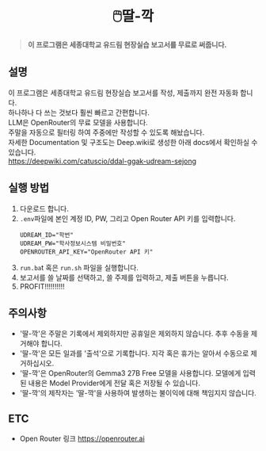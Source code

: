 <h1 align='center'>
   🖱️딸-깍
</h1>

> **이 프로그램은 세종대학교 유드림 현장실습 보고서를 무료로 써줍니다.**

## 설명
이 프로그램은 세종대학교 유드림 현장실습 보고서를 작성, 제출까지 완전 자동화 합니다.\
하나하나 다 쓰는 것보다 훨씬 빠르고 간편합니다.\
LLM은 OpenRouter의 무료 모델을 사용합니다.\
주말을 자동으로 필터링 하여 주중에만 작성할 수 있도록 해놨습니다.\
자세한 Documentation 및 구조도는 Deep.wiki로 생성한 아래 docs에서 확인하실 수 있습니다.\
https://deepwiki.com/catuscio/ddal-ggak-udream-sejong

## 실행 방법
1. 다운로드 합니다.
2. `.env`파일에 본인 계정 ID, PW, 그리고 Open Router API 키를 입력합니다.
   ```
   UDREAM_ID="학번"
   UDREAM_PW="학사정보시스템 비밀번호"
   OPENROUTER_API_KEY="OpenRouter API 키"
   ```
4. `run.ba`t 혹은 `run.sh` 파일을 실행합니다.
5. 보고서를 쓸 날짜를 선택하고, 쓸 주제를 입력하고, 제출 버튼을 누릅니다.
6. PROFIT!!!!!!!!!!

## 주의사항
- '딸-깍'은 주말은 기록에서 제외하지만 공휴일은 제외하지 않습니다. 추후 수동을 제거해야 합니다.
- '딸-깍'은 모든 일과를 '출석'으로 기록합니다. 지각 혹은 휴가는 알아서 수동으로 제거하십시오.
- '딸-깍'은 OpenRouter의 Gemma3 27B Free 모델을 사용합니다. 모델에게 입력된 내용은 Model Provider에게 전달 혹은 저장될 수 있습니다.
- '딸-깍'의 제작자는 '딸-깍'을 사용하여 발생하는 불이익에 대해 책임지지 않습니다.

## ETC
- Open Router 링크
https://openrouter.ai
